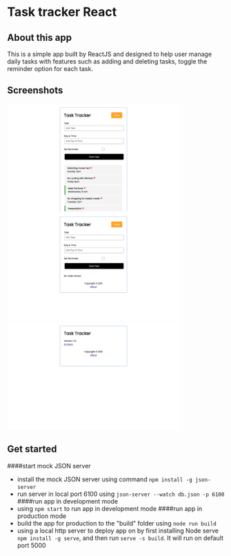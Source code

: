 # Task tracker React

## About this app
This is a simple app built by ReactJS and designed to help user manage daily tasks with features such as adding and deleting tasks, toggle the reminder option for each task.

## Screenshots
<img src="screenshots/ShowAddTask.png" width="400" alt="ShowAddTask"/>
<img src="screenshots/NoTask.png" width="400" alt="NoTask"/>
<img src="screenshots/AboutPage.png" width="400" alt="AboutPage"/>

## Get started
####start mock JSON server
- install the mock JSON server using command `npm install -g json-server`
- run server in local port 6100 using `json-server --watch db.json -p 6100`
####run app in development mode
- using `npm start` to run app in development mode
####run app in production mode
- build the app for production to the "build" folder using `node run build`
- using a local http server to deploy app on by first installing Node serve `npm install -g serve`,
and then run `serve -s build`. It will run on default port 5000
